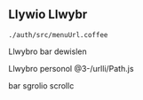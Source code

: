 ## Llywio Llwybr

`./auth/src/menuUrl.coffee`

Llwybro bar dewislen

Llwybro personol
@3-/urlli/Path.js

bar sgrolio
scrollc